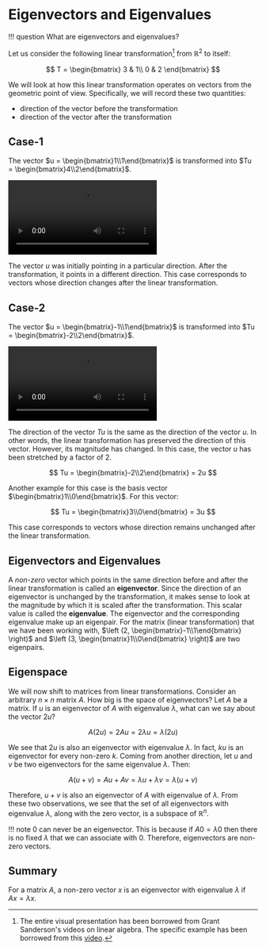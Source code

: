 # Eigenvectors and Eigenvalues

!!! question
	What are eigenvectors and eigenvalues?



Let us consider the following linear transformation[^1] from $\mathbb{R}^{2}$ to itself:



$$
T = \begin{bmatrix}
3 & 1\\
0 & 2
\end{bmatrix}
$$



We will look at how this linear transformation operates on vectors from the geometric point of view. Specifically, we will record these two quantities:

- direction of the vector before the transformation
- direction of the vector after the transformation



## Case-1

The vector $u = \begin{bmatrix}1\\1\end{bmatrix}$ is transformed into $Tu = \begin{bmatrix}4\\2\end{bmatrix}$. 



![type:video](../assets/videos/mat_6.mp4)



The vector $u$ was initially pointing in a particular direction. After the transformation, it points in a different direction. This case corresponds to vectors whose direction changes after the linear transformation.



## Case-2

The vector $u = \begin{bmatrix}-1\\1\end{bmatrix}$ is transformed into $Tu = \begin{bmatrix}-2\\2\end{bmatrix}$. 



![type:video](../assets/videos/mat_5.mp4)



The direction of the vector $Tu$ is the same as the direction of the vector $u$. In other words, the linear transformation has preserved the direction of this vector. However, its magnitude has changed. In this case, the vector $u$ has been stretched by a factor of $2$.


$$
Tu = \begin{bmatrix}-2\\2\end{bmatrix} = 2u
$$


Another example for this case is the basis vector $\begin{bmatrix}1\\0\end{bmatrix}$. For this vector:


$$
Tu = \begin{bmatrix}3\\0\end{bmatrix} = 3u
$$


This case corresponds to vectors whose direction remains unchanged after the linear transformation.



## Eigenvectors and Eigenvalues

A *non-zero* vector which points in the same direction before and after the linear transformation is called an **eigenvector**. Since the direction of an eigenvector is unchanged by the transformation, it makes sense to look at the magnitude by which it is scaled after the transformation. This scalar value is called the **eigenvalue**. The eigenvector and the corresponding eigenvalue make up an eigenpair. For the matrix (linear transformation) that we have been working with, $\left (2, \begin{bmatrix}-1\\1\end{bmatrix} \right)$ and $\left (3, \begin{bmatrix}1\\0\end{bmatrix} \right)$ are two eigenpairs.



## Eigenspace

We will now shift to matrices from linear transformations. Consider an arbitrary $n \times n$ matrix $A$. How big is the space of eigenvectors? Let $A$ be a matrix. If $u$ is an eigenvector of $A$ with  eigenvalue $\lambda$, what can we say about the vector $2u$?


$$
A(2u) = 2 Au = 2 \lambda u = \lambda(2u)
$$


We see that $2u$ is also an eigenvector with eigenvalue $\lambda$. In fact, $ku$ is an eigenvector for every non-zero $k$. Coming from another direction, let $u$ and $v$ be two eigenvectors for the same eigenvalue $\lambda$. Then:


$$
A(u + v) = Au + Av = \lambda u + \lambda v = \lambda(u + v)
$$


Therefore, $u + v$ is also an eigenvector of $A$ with eigenvalue of $\lambda$. From these two observations, we see that the set of all eigenvectors with eigenvalue $\lambda$, along with the zero vector, is a subspace of $\mathbb{R}^{n}$.



!!! note
    $0$ can never be an eigenvector. This is because if $A0 = \lambda 0$ then there is no fixed $\lambda$ that we can associate with $0$. Therefore, eigenvectors are non-zero vectors.



## Summary

For a matrix $A$, a non-zero vector $x$ is an eigenvector with eigenvalue $\lambda$ if $Ax = \lambda x$.



[^1]: The entire visual presentation has been borrowed from Grant Sanderson's videos on linear algebra. The specific example has been borrowed from this [video](https://youtu.be/PFDu9oVAE-g).

